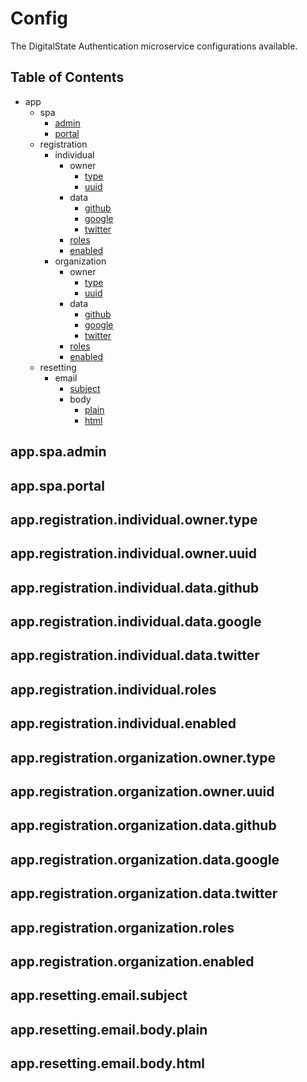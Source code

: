 # Config

The DigitalState Authentication microservice configurations available.

## Table of Contents

- app
  - spa
    - [admin](#appspaadmin)
    - [portal](#appspaportal)
  - registration
    - individual
      - owner
        - [type](#appregistrationindividualownertype)
        - [uuid](#appregistrationindividualowneruuid)
      - data
        - [github](#appregistrationindividualdatagithub)
        - [google](#appregistrationindividualdatagoogle)
        - [twitter](#appregistrationindividualdatatwitter)
      - [roles](#appregistrationindividualroles)
      - [enabled](#appregistrationindividualenabled)
    - organization
      - owner
        - [type](#appregistrationorganizationownertype)
        - [uuid](#appregistrationorganizationowneruuid)
      - data
        - [github](#appregistrationorganizationdatagithub)
        - [google](#appregistrationorganizationdatagoogle)
        - [twitter](#appregistrationorganizationdatatwitter)
      - [roles](#appregistrationorganizationroles)
      - [enabled](#appregistrationorganizationenabled)
  - resetting
    - email
      - [subject](#appresettingemailsubject)
      - body
        - [plain](#appresettingemailbodyplain)
        - [html](#appresettingemailbodyhtml)

## app.spa.admin

## app.spa.portal

## app.registration.individual.owner.type

## app.registration.individual.owner.uuid

## app.registration.individual.data.github

## app.registration.individual.data.google

## app.registration.individual.data.twitter

## app.registration.individual.roles

## app.registration.individual.enabled

## app.registration.organization.owner.type

## app.registration.organization.owner.uuid

## app.registration.organization.data.github

## app.registration.organization.data.google

## app.registration.organization.data.twitter

## app.registration.organization.roles

## app.registration.organization.enabled

## app.resetting.email.subject

## app.resetting.email.body.plain

## app.resetting.email.body.html